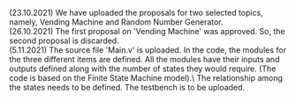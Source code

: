 (23.10.2021) We have uploaded the proposals for two selected topics, namely, Vending Machine and Random Number Generator.\
(26.10.2021) The first proposal on 'Vending Machine' was approved. So, the second proposal is discarded.\
(5.11.2021) The source file 'Main.v' is uploaded. In the code, the modules for the three different items are defined. All the modules have their inputs and outputs defined along with the number of states they would require. (The code is based on the Finite State Machine model).\ 
The relationship among the states needs to be defined. The testbench is to be uploaded.
